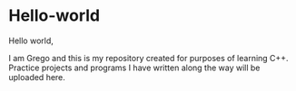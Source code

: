 # Hello-world

Hello world,

I am Grego and this is my repository created for purposes of learning C++. 
Practice projects and programs I have written along the way will be uploaded here. 
